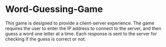 # Word-Guessing-Game
This game is designed to provide a client-server experience. The game requires the user to enter the IP address to connect to the server, and then guess a word one letter at a time. Each response is sent to the server for checking if the guess is correct or not. 
